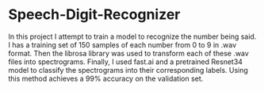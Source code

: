 # Speech-Digit-Recognizer
In this project I attempt to train a model to recognize the number being said. I has a training set of 150 samples of each number from 
0 to 9 in .wav format. Then the librosa library was used to transform each of these .wav files into spectrograms. Finally, I used fast.ai and a pretrained
Resnet34 model to classify the spectrograms into their corresponding labels. Using this method achieves a 99% accuracy on the validation set.
